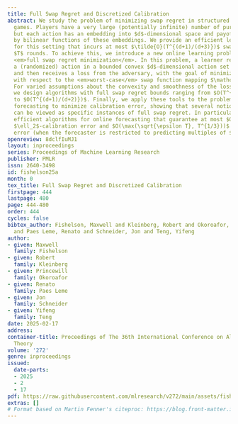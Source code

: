 ```yaml
---
title: Full Swap Regret and Discretized Calibration
abstract: We study the problem of minimizing swap regret in structured normal-form
  games. Players have a very large (potentially infinite) number of pure actions,
  but each action has an embedding into $d$-dimensional space and payoffs are given
  by bilinear functions of these embeddings. We provide an efficient learning algorithm
  for this setting that incurs at most $\tilde{O}(T^{(d+1)/(d+3)})$ swap regret after
  $T$ rounds. To achieve this, we introduce a new online learning problem we call
  <em>full swap regret minimization</em>. In this problem, a learner repeatedly takes
  a (randomized) action in a bounded convex $d$-dimensional action set $\mathcal{K}$
  and then receives a loss from the adversary, with the goal of minimizing their regret
  with respect to the <em>worst-case</em> swap function mapping $\mathcal{K}$ to $\mathcal{K}$.
  For varied assumptions about the convexity and smoothness of the loss functions,
  we design algorithms with full swap regret bounds ranging from $O(T^{d/(d+2)})$
  to $O(T^{(d+1)/(d+2)})$. Finally, we apply these tools to the problem of online
  forecasting to minimize calibration error, showing that several notions of calibration
  can be viewed as specific instances of full swap regret. In particular, we design
  efficient algorithms for online forecasting that guarantee at most $O(T^{1/3})$
  $\ell_2$-calibration error and $O(\max(\sqrt{\epsilon T}, T^{1/3}))$ <em>discretized-calibration</em>
  error (when the forecaster is restricted to predicting multiples of $\epsilon$).
openreview: 8dclfIuMJ1
layout: inproceedings
series: Proceedings of Machine Learning Research
publisher: PMLR
issn: 2640-3498
id: fishelson25a
month: 0
tex_title: Full Swap Regret and Discretized Calibration
firstpage: 444
lastpage: 480
page: 444-480
order: 444
cycles: false
bibtex_author: Fishelson, Maxwell and Kleinberg, Robert and Okoroafor, Princewill
  and Paes Leme, Renato and Schneider, Jon and Teng, Yifeng
author:
- given: Maxwell
  family: Fishelson
- given: Robert
  family: Kleinberg
- given: Princewill
  family: Okoroafor
- given: Renato
  family: Paes Leme
- given: Jon
  family: Schneider
- given: Yifeng
  family: Teng
date: 2025-02-17
address:
container-title: Proceedings of The 36th International Conference on Algorithmic Learning
  Theory
volume: '272'
genre: inproceedings
issued:
  date-parts:
  - 2025
  - 2
  - 17
pdf: https://raw.githubusercontent.com/mlresearch/v272/main/assets/fishelson25a/fishelson25a.pdf
extras: []
# Format based on Martin Fenner's citeproc: https://blog.front-matter.io/posts/citeproc-yaml-for-bibliographies/
---
```


